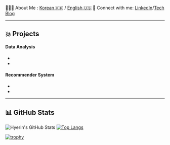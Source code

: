 
🙋🏻‍♀️ About Me : [Korean 🇰🇷](#) / [English 🇺🇸](#)
🔗 Connect with me: [LinkedIn]()/[Tech Blog]()

---

## 💥 Projects

#### Data Analysis
-
-

#### Recommender System

-
-


---
## 📊 GitHub Stats

![Hyerin's GitHub Stats](https://github-readme-stats.vercel.app/api?username=hyelinyu&show_icons=true&theme=gruvbox)
[![Top Langs](https://github-readme-stats.vercel.app/api/top-langs/?username=hyelinyu&layout=compact)](https://github.com/anuraghazra/github-readme-stats)

[![trophy](https://github-profile-trophy.vercel.app/?username=hyelinyu&theme=flat&column=4)](https://github.com/ryo-ma/github-profile-trophy)
